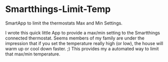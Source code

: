 Smartthings-Limit-Temp
======================

SmartApp to limit the thermostats Max and Min Settings.

I wrote this quick little App to provide a max/min setting to the Smartthings connected thermostat.  Seems members of my family are under the impression that if you set the temperature really high (or low), the house will warm up or cool down faster. ;)
This provides my a automated way to limit that max/min temperature.
